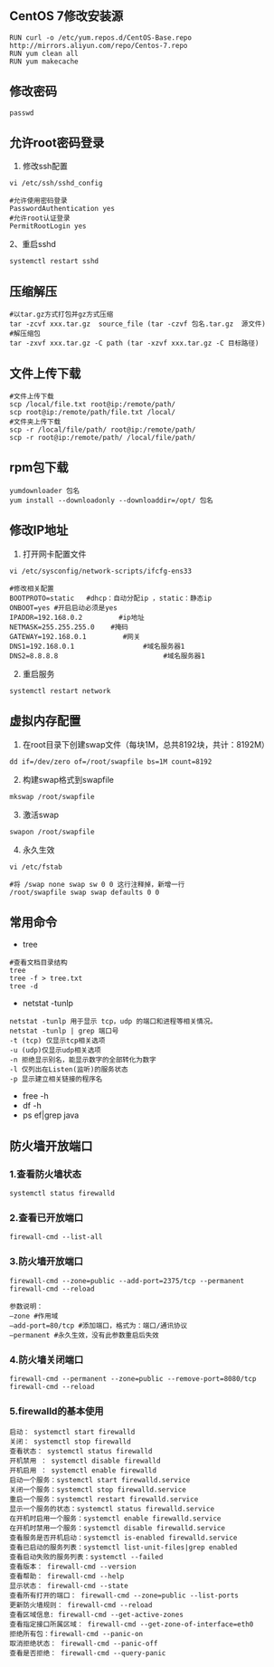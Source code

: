 ## CentOS 7修改安装源
~~~
RUN curl -o /etc/yum.repos.d/CentOS-Base.repo http://mirrors.aliyun.com/repo/Centos-7.repo
RUN yum clean all
RUN yum makecache
~~~

## 修改密码
~~~
passwd 
~~~

## 允许root密码登录
1. 修改ssh配置
~~~
vi /etc/ssh/sshd_config
~~~

    #允许使用密码登录
    PasswordAuthentication yes
    #允许root认证登录
    PermitRootLogin yes
2、重启sshd   
~~~
systemctl restart sshd
~~~
## 压缩解压
~~~
#以tar.gz方式打包并gz方式压缩
tar -zcvf xxx.tar.gz  source_file (tar -czvf 包名.tar.gz  源文件)        
#解压缩包
tar -zxvf xxx.tar.gz -C path (tar -xzvf xxx.tar.gz -C 目标路径)          
~~~
## 文件上传下载
~~~
#文件上传下载
scp /local/file.txt root@ip:/remote/path/
scp root@ip:/remote/path/file.txt /local/
#文件夹上传下载
scp -r /local/file/path/ root@ip:/remote/path/
scp -r root@ip:/remote/path/ /local/file/path/
~~~
## rpm包下载
~~~
yumdownloader 包名
yum install --downloadonly --downloaddir=/opt/ 包名
~~~
## 修改IP地址
1. 打开网卡配置文件
~~~
vi /etc/sysconfig/network-scripts/ifcfg-ens33
~~~
    #修改相关配置
    BOOTPROTO=static   #dhcp：自动分配ip ，static：静态ip
    ONBOOT=yes #开启启动必须是yes
    IPADDR=192.168.0.2         #ip地址
    NETMASK=255.255.255.0    #掩码
    GATEWAY=192.168.0.1         #网关
    DNS1=192.168.0.1                 #域名服务器1
    DNS2=8.8.8.8                          #域名服务器1
2. 重启服务
~~~
systemctl restart network
~~~
## 虚拟内存配置
1. 在root目录下创建swap文件（每块1M，总共8192块，共计：8192M）
~~~
dd if=/dev/zero of=/root/swapfile bs=1M count=8192
~~~
2. 构建swap格式到swapfile
~~~
mkswap /root/swapfile
~~~
3. 激活swap
~~~
swapon /root/swapfile
~~~
4. 永久生效
~~~
vi /etc/fstab
~~~
    #将 /swap none swap sw 0 0 这行注释掉，新增一行
    /root/swapfile swap swap defaults 0 0
## 常用命令
+ tree
~~~
#查看文档目录结构
tree	
tree -f > tree.txt
tree -d
~~~
+ netstat -tunlp
~~~
netstat -tunlp 用于显示 tcp，udp 的端口和进程等相关情况。
netstat -tunlp | grep 端口号
-t (tcp) 仅显示tcp相关选项
-u (udp)仅显示udp相关选项
-n 拒绝显示别名，能显示数字的全部转化为数字
-l 仅列出在Listen(监听)的服务状态
-p 显示建立相关链接的程序名
~~~
+ free -h
+ df -h
+ ps ef|grep java
## 防火墙开放端口
### 1.查看防火墙状态
~~~
systemctl status firewalld
~~~
### 2.查看已开放端口
~~~
firewall-cmd --list-all
~~~
### 3.防火墙开放端口
~~~
firewall-cmd --zone=public --add-port=2375/tcp --permanent
firewall-cmd --reload
~~~
    参数说明：
    –zone #作用域
    –add-port=80/tcp #添加端口，格式为：端口/通讯协议
    –permanent #永久生效，没有此参数重启后失效
### 4.防火墙关闭端口
~~~
firewall-cmd --permanent --zone=public --remove-port=8080/tcp
firewall-cmd --reload
~~~
### 5.firewalld的基本使用
~~~
启动： systemctl start firewalld
关闭： systemctl stop firewalld
查看状态： systemctl status firewalld
开机禁用 ： systemctl disable firewalld
开机启用 ： systemctl enable firewalld
启动一个服务：systemctl start firewalld.service
关闭一个服务：systemctl stop firewalld.service
重启一个服务：systemctl restart firewalld.service
显示一个服务的状态：systemctl status firewalld.service
在开机时启用一个服务：systemctl enable firewalld.service
在开机时禁用一个服务：systemctl disable firewalld.service
查看服务是否开机启动：systemctl is-enabled firewalld.service
查看已启动的服务列表：systemctl list-unit-files|grep enabled
查看启动失败的服务列表：systemctl --failed
查看版本： firewall-cmd --version
查看帮助： firewall-cmd --help
显示状态： firewall-cmd --state
查看所有打开的端口： firewall-cmd --zone=public --list-ports
更新防火墙规则： firewall-cmd --reload
查看区域信息: firewall-cmd --get-active-zones
查看指定接口所属区域： firewall-cmd --get-zone-of-interface=eth0
拒绝所有包：firewall-cmd --panic-on
取消拒绝状态： firewall-cmd --panic-off
查看是否拒绝： firewall-cmd --query-panic
~~~

